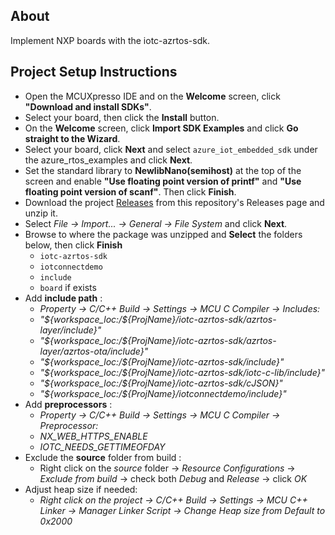 ## About
Implement NXP boards with the iotc-azrtos-sdk.

## Project Setup Instructions
* Open the MCUXpresso IDE and on the **Welcome** screen, click **"Download and install SDKs"**.
* Select your board, then click the **Install** button.
* On the **Welcome** screen, click **Import SDK Examples** and click **Go straight to the Wizard**.
* Select your board, click **Next** and select ```azure_iot_embedded_sdk``` under the azure_rtos_examples and click **Next**.
* Set the standard library to **NewlibNano(semihost)** at the top of the screen and enable **"Use floating point version of printf"** and **"Use floating point version of scanf"**. Then click **Finish**.
* Download the project [Releases](https://github.com/avnet-iotconnect/iotc-azurertos-sdk/releases) from this repository's Releases page and unzip it.
* Select *File -> Import... -> General -> File System* and click **Next**.
* Browse to where the package was unzipped and **Select** the folders below, then click **Finish**
	* ```iotc-azrtos-sdk```
	* ```iotconnectdemo```
	* ```include```
	* ```board``` if exists
* Add **include path** :
	* *Property -> C/C++ Build -> Settings -> MCU C Compiler -> Includes:*
	* *"${workspace_loc:/${ProjName}/iotc-azrtos-sdk/azrtos-layer/include}"*
	* *"${workspace_loc:/${ProjName}/iotc-azrtos-sdk/azrtos-layer/azrtos-ota/include}"*
	* *"${workspace_loc:/${ProjName}/iotc-azrtos-sdk/include}"*
	* *"${workspace_loc:/${ProjName}/iotc-azrtos-sdk/iotc-c-lib/include}"*
	* *"${workspace_loc:/${ProjName}/iotc-azrtos-sdk/cJSON}"*
	* *"${workspace_loc:/${ProjName}/iotconnectdemo/include}"*
* Add **preprocessors** :
	* *Property -> C/C++ Build -> Settings -> MCU C Compiler -> Preprocessor:*
	* *NX_WEB_HTTPS_ENABLE*
	* *IOTC_NEEDS_GETTIMEOFDAY*
* Exclude the **source** folder from build :
	* Right click on the *source* folder -> *Resource Configurations* -> *Exclude from build* -> check both *Debug* and *Release* -> click *OK*
* Adjust heap size if needed:
	* *Right click on the project -> C/C++ Build -> Settings -> MCU C++ Linker -> Manager Linker Script -> Change Heap size from Default to 0x2000*

	
	
	
	

